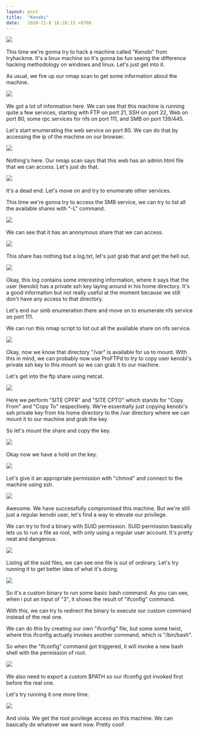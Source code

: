 ```yaml
---
layout: post
title:  "Kenobi"
date:   2020-11-8 16:28:15 +0700
---
```

![](https://i.imgur.com/JY2dZYm.png)
&nbsp;  


This time we're gonna try to hack a machine called "Kenobi" from tryhackme. It's a linux machine so it's gonna be fun seeing the difference hacking methodology on windows and linux.
Let's just get into it.

As usual, we fire up our nmap scan to get some information about the machine.

![](https://i.imgur.com/k9rZ0ef.png)
&nbsp;  

We got a lot of information here. We can see that this machine is running quite a few services, starting with FTP on port 21, SSH on port 22, Web on port 80, some rpc services for nfs on port 111, and SMB on port 139/445.

Let's start enumerating the web service on port 80. We can do that by accessing the ip of the machine on our browser.

![](https://i.imgur.com/rDu7l3J.png)
&nbsp;  

Nothing's here. Our nmap scan says that this web has an admin.html file that we can access.
Let's just do that.

![](https://i.imgur.com/AmJi0OV.png)
&nbsp;  

It's a dead end.
Let's move on and try to enumerate other services.

This time we're gonna try to access the SMB service, we can try to list	all the available shares with "-L" command.

![](https://i.imgur.com/s803n9n.png)
&nbsp;  


We can see that it has an anonymous share that we can access.

![](https://i.imgur.com/dCqxnsN.png)
&nbsp;  

This share has nothing but a log.txt, let's just grab that and get the hell out.

![](https://i.imgur.com/ErIBzal.png)
&nbsp;  

Okay, this log contains some interesting information, where it says that the user (kenobi) has a private ssh key laying around in his home directory. It's a good information but not really useful at the moment because we still don't have any access to that directory.

Let's end our smb enumeration there and move on to enumerate nfs service on port 111.

We can run this nmap script to list out all the available share on nfs service.

![](https://i.imgur.com/vFxq0kz.png)
&nbsp;  

Okay, now we know that directory "/var" is available for us to mount. 
With this in mind, we can probably now use ProFTPd to try to copy user kenobi's private ssh key to this mount so we can grab it to our machine.

Let's get into the ftp share using netcat.

![](https://i.imgur.com/kUQGGTr.png)
&nbsp;  


Here we perform "SITE CPFR" and "SITE CPTO" which stands for "Copy From" and "Copy To" respectively.
We're essentially just copying kenobi's ssh private key from his home directory to the /var directory where we can mount it to our machine and grab the key.

So let's mount the share and copy the key.

![](https://i.imgur.com/YHeTt5g.png)
&nbsp;  

Okay now we have a hold on the key.

![](https://i.imgur.com/pyNCFMc.png)
&nbsp;  


Let's give it an appropriate permission with "chmod" and connect to the machine using ssh.

![](https://i.imgur.com/vginJVg.png)
&nbsp;  


Awesome. We have successfully compromised this machine.
But we're still just a regular kenobi user, let's find a way to elevate our privilege.


We can try to find a binary with SUID permission.
SUID permission basically lets us to run a file as root, with only using a regular user account. It's pretty neat and dangerous.

![](https://i.imgur.com/YGSOulD.png)
&nbsp;  

Listing all the suid files, we can see one file is out of ordinary.
Let's try running it to get better idea of what it's doing.

![](https://i.imgur.com/GYCJCmT.png)
&nbsp;  

So it's a custom binary to run some basic bash command.
As you can see, when i put an input of "3", it shows the result of "ifconfig" command.

With this, we can try to redirect the binary to execute our custom command instead of the real one.

We can do this by creating our own "ifconfig" file, but some some twist, where this ifconfig actually invokes another command, which is "/bin/bash". 

So when the "ifconfig" command got triggered, it will invoke a new bash shell with the permission of root.

![](https://i.imgur.com/ebY26vh.png)
&nbsp;  

We also need to export a custom $PATH so our ifconfig got invoked first before the real one.


Let's try running it one more time.

![](https://i.imgur.com/3x8BWoQ.png)
&nbsp;  


And viola. We get the root privilege access on this machine.
We can basically do whatever we want now. Pretty cool!
